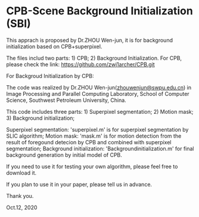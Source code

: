 # CPB-Scene Background Initialization (SBI)
This apprach is proposed by Dr.ZHOU Wen-jun, it is for background initialization based on CPB+superpixel.

The files includ two parts: 1) CPB; 2) Background Initialization.
For CPB, please check the link: https://github.com/zwj1archer/CPB.git

For Backgroud Initialization by CPB:

The code was realized by Dr.ZHOU Wen-jun(zhouwenjun@swpu.edu.cn) in Image Processing and Parallel Computing Laboratory, School of Computer Science, Southwest Petroleum University, China.

This code includes three parts: 1) Superpixel segmentation; 2) Motion mask; 3) Background initialization;

Superpixel segmentation: 'superpixel.m' is for superpixel segmentation by SLIC algorithm;
Motion mask: 'mask.m' is for motion detection from the result of foregound detecion by CPB and combined with  superpixel segmentation;
Background initialization: 'Backgroundinitialization.m' for final background generation by initial model of CPB.


If you need to use it for testing your own algorithm, please feel free to download it.

If you plan to use it in your paper, please tell us in advance.

Thank you.

Oct.12, 2020
